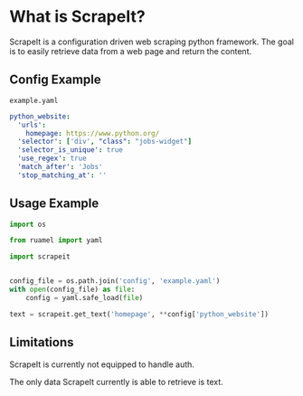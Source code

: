What is ScrapeIt?
===
ScrapeIt is a configuration driven web scraping python framework. The goal is to easily retrieve data from a web page and return the content.  


Config Example
---
`example.yaml`
```yaml
python_website:
  'urls':
    homepage: https://www.python.org/
  'selector': ['div', "class": "jobs-widget"]
  'selector_is_unique': true
  'use_regex': true
  'match_after': 'Jobs'
  'stop_matching_at': ''
```

Usage Example
---
```python
import os

from ruamel import yaml

import scrapeit


config_file = os.path.join('config', 'example.yaml')
with open(config_file) as file:
    config = yaml.safe_load(file)

text = scrapeit.get_text('homepage', **config['python_website'])
```
Limitations
---
ScrapeIt is currently not equipped to handle auth. 

The only data ScrapeIt currently is able to retrieve is text. 
